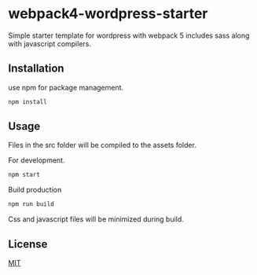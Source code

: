 # webpack4-wordpress-starter

Simple starter template for wordpress with webpack 5 includes sass along with javascript compilers.

## Installation

use npm for package management.

```bash
npm install
```

## Usage

Files in the src folder will be compiled to the assets folder.

For development.

```bash
npm start
```

Build production

```bash
npm run build
```

Css and javascript files will be minimized during build.

## License

[MIT](https://choosealicense.com/licenses/mit/)
